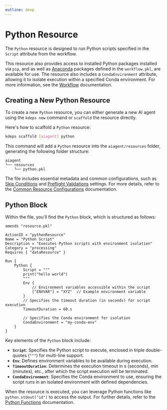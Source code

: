 ```yaml
---
outline: deep
---
```


# Python Resource

The `Python` resource is designed to run Python scripts specified in the `Script` attribute from the workflow.

This resource also provides access to installed Python packages installed via `pip`, and as well as
[Anaconda](https://www.anaconda.com) packages defined in the `workflow.pkl`, are available for use. The resource also
includes a `CondaEnvironment` attribute, allowing it to isolate execution within a specified Conda environment. For more
information, see the [Workflow](../getting-started/configuration/workflow.md) documentation.

## Creating a New Python Resource

To create a new `Python` resource, you can either generate a new AI agent using the `kdeps new` command or `scaffold`
the resource directly.

Here's how to scaffold a `Python` resource:

```bash
kdeps scaffold [aiagent] python
```

This command will add a `Python` resource into the `aiagent/resources` folder, generating the following folder structure:

```text
aiagent
└── resources
    └── python.pkl
```

The file includes essential metadata and common configurations, such as [Skip Conditions](../workflow-control/skip.md) and
[Preflight Validations](../workflow-control/validations.md) settings. For more details, refer to the [Common Resource
Configurations](../resources.md#common-resource-configurations) documentation.

## Python Block

Within the file, you'll find the `Python` block, which is structured as follows:

```apl
amends "resource.pkl"

ActionID = "pythonResource"
Name = "Python Script"
Description = "Executes Python scripts with environment isolation"
Category = "processing"
Requires { "dataResource" }

Run {
    Python {
        Script = """
        print("hello world")
        """
        Env {
            // Environment variables accessible within the script
            ["ENVVAR"] = "XYZ"  // Example environment variable
        }
        // Specifies the timeout duration (in seconds) for script execution
        TimeoutDuration = 60.s

        // Specifies the Conda environment for isolation
        CondaEnvironment = "my-conda-env"
    }
}
```

Key elements of the `Python` block include:

- **`Script`**: Specifies the Python script to execute, enclosed in triple double-quotes (`"""`) for multi-line support.
- **`Env`**: Defines environment variables to be available during execution.
- **`TimeoutDuration`**: Determines the execution timeout in s (seconds), min (minutes), etc., after which the script execution will be terminated.
- **`CondaEnvironment`**: Specifies the Conda environment to use, ensuring the script runs in an isolated environment
  with defined dependencies.

When the resource is executed, you can leverage Python functions like `python.stdout("id")` to access the output. For
further details, refer to the [Python Functions](../functions-utilities/functions.md#python-resource-functions) documentation.

